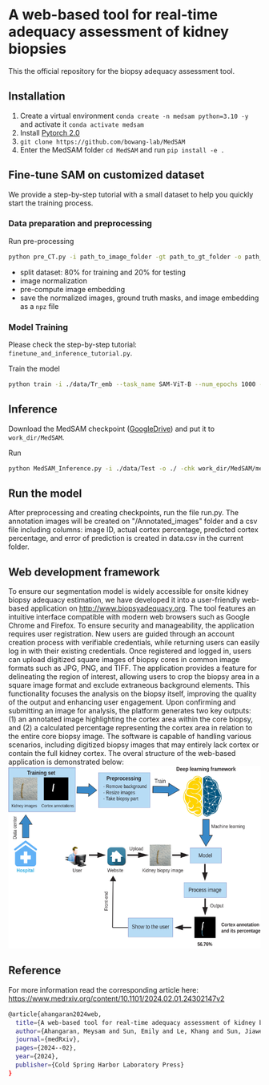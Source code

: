 # A web-based tool for real-time adequacy assessment of kidney biopsies

This the official repository for the biopsy adequacy assessment tool.


## Installation 
1. Create a virtual environment `conda create -n medsam python=3.10 -y` and activate it `conda activate medsam`
2. Install [Pytorch 2.0](https://pytorch.org/)
3. `git clone https://github.com/bowang-lab/MedSAM`
4. Enter the MedSAM folder `cd MedSAM` and run `pip install -e .`




## Fine-tune SAM on customized dataset

We provide a step-by-step tutorial with a small dataset to help you quickly start the training process.

### Data preparation and preprocessing

Run pre-processing


```bash
python pre_CT.py -i path_to_image_folder -gt path_to_gt_folder -o path_to_output
```

- split dataset: 80% for training and 20% for testing
- image normalization
- pre-compute image embedding
- save the normalized images, ground truth masks, and image embedding as a `npz` file


### Model Training

Please check the step-by-step tutorial: `finetune_and_inference_tutorial.py`.

Train the model

```bash
python train -i ./data/Tr_emb --task_name SAM-ViT-B --num_epochs 1000 --batch_size 8 --lr 1e-5
```



## Inference

Download the MedSAM checkpoint ([GoogleDrive](https://drive.google.com/drive/folders/1bWv_Zs5oYLpGMAvbotnlNXJPq7ltRUvF?usp=share_link)) and put it to `work_dir/MedSAM`. 

Run

```bash
python MedSAM_Inference.py -i ./data/Test -o ./ -chk work_dir/MedSAM/medsam_20230423_vit_b_0.0.1.pth
```

## Run the model
After preprocessing and creating checkpoints, run the file run.py. The annotation images will be created on "/Annotated_images" folder and a csv file
including columns: image ID, actual cortex percentage, predicted cortex percentage, and error of prediction is created in data.csv in the current folder.

## Web development framework
To ensure our segmentation model is widely accessible for onsite kidney biopsy adequacy estimation, we have developed it into a user-friendly web-based application on http://www.biopsyadequacy.org. The tool features an intuitive interface compatible with modern web browsers such as Google Chrome and Firefox. To ensure security and manageability, the application requires user registration. New users are guided through an account creation process with verifiable credentials, while returning users can easily log in with their existing credentials.
Once registered and logged in, users can upload digitized square images of biopsy cores in common image formats such as JPG, PNG, and TIFF. The application provides a feature for delineating the region of interest, allowing users to crop the biopsy area in a square image format and exclude extraneous background elements. This functionality focuses the analysis on the biopsy itself, improving the quality of the output and enhancing user engagement.
Upon confirming and submitting an image for analysis, the platform generates two key outputs: (1) an annotated image highlighting the cortex area within the core biopsy, and (2) a calculated percentage representing the cortex area in relation to the entire core biopsy image. The software is capable of handling various scenarios, including digitized biopsy images that may entirely lack cortex or contain the full kidney cortex. The overal structure of the web-based application is demonstrated below:
<img src = "https://github.com/me-ahangaran/Biopsy-Adequacy-Assessment-Tool/blob/main/Figure%201.svg">

## Reference
For more information read the corresponding article here: https://www.medrxiv.org/content/10.1101/2024.02.01.24302147v2
```bash
@article{ahangaran2024web,
  title={A web-based tool for real-time adequacy assessment of kidney biopsies},
  author={Ahangaran, Meysam and Sun, Emily and Le, Khang and Sun, Jiawei and Wang, William M and Tan, Tian Herng and Burdine, Lyle J and Dvanajscak, Zeljko and Cassol, Clarissa A and Sharma, Shree and others},
  journal={medRxiv},
  pages={2024--02},
  year={2024},
  publisher={Cold Spring Harbor Laboratory Press}
}
```
